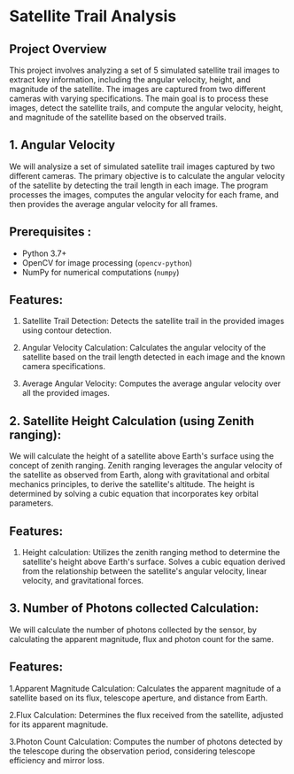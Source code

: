 # Satellite Trail Analysis

## Project Overview

This project involves analyzing a set of 5 simulated satellite trail images to extract key information,
including the angular velocity, height, and magnitude of the satellite. The images are captured from two 
different cameras with varying specifications. The main goal is to process these images, detect the satellite
trails, and compute the angular velocity, height, and magnitude of the satellite based on the observed trails.

## 1. Angular Velocity

We will analysize a set of simulated satellite trail images captured by two different cameras.
The primary objective is to calculate the angular velocity of the satellite by detecting the trail length in each image.
The program processes the images, computes the angular velocity for each frame, and then provides the average angular velocity for all frames.

## Prerequisites :
  
- Python 3.7+
- OpenCV for image processing (`opencv-python`)
- NumPy for numerical computations (`numpy`)

## Features:

1. Satellite Trail Detection:
  Detects the satellite trail in the provided images using contour detection.
  
2. Angular Velocity Calculation:
  Calculates the angular velocity of the satellite based on the trail length detected in each image and the known camera specifications.
  
3. Average Angular Velocity:
  Computes the average angular velocity over all the provided images.


## 2. Satellite Height Calculation (using Zenith ranging):

We will calculate the height of a satellite above Earth's surface using the concept of zenith ranging.
Zenith ranging leverages the angular velocity of the satellite as observed from Earth, along with gravitational 
and orbital mechanics principles, to derive the satellite's altitude. The height is determined by solving a cubic
equation that incorporates key orbital parameters.

## Features:

1. Height calculation:
   Utilizes the zenith ranging method to determine the satellite's height above Earth's surface.
   Solves a cubic equation derived from the relationship between the satellite's angular velocity, linear velocity, and gravitational forces.
   

## 3. Number of Photons collected Calculation:

 We will calculate the number of photons collected by the sensor, by calculating the apparent magnitude, flux and photon count for the same.
    
## Features:

1.Apparent Magnitude Calculation:
  Calculates the apparent magnitude of a satellite based on its flux, telescope aperture, and distance from Earth.
    
2.Flux Calculation:
  Determines the flux received from the satellite, adjusted for its apparent magnitude.
    
 3.Photon Count Calculation:
   Computes the number of photons detected by the telescope during the observation period, considering telescope efficiency and mirror loss.
    




